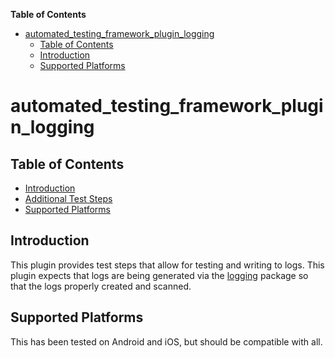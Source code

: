 <!-- START doctoc generated TOC please keep comment here to allow auto update -->
<!-- DON'T EDIT THIS SECTION, INSTEAD RE-RUN doctoc TO UPDATE -->
**Table of Contents**

- [automated_testing_framework_plugin_logging](#automated_testing_framework_plugin_logging)
  - [Table of Contents](#table-of-contents)
  - [Introduction](#introduction)
  - [Supported Platforms](#supported-platforms)

<!-- END doctoc generated TOC please keep comment here to allow auto update -->

# automated_testing_framework_plugin_logging

## Table of Contents

* [Introduction](#introduction)
* [Additional Test Steps](https://github.com/peiffer-innovations/automated_testing_framework_plugin_logging/blob/main/documentation/STEPS.md)
* [Supported Platforms](#supported-platforms)


## Introduction

This plugin provides test steps that allow for testing and writing to logs.  This plugin expects that logs are being generated via the [logging](https://pub.dev/packages/logging) package so that the logs properly created and scanned.


## Supported Platforms

This has been tested on Android and iOS, but should be compatible with all.